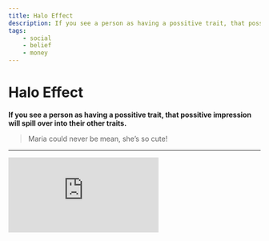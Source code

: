 ```yaml
---
title: Halo Effect
description: If you see a person as having a possitive trait, that possitive impression will spill over into their other traits.
tags: 
    - social
    - belief
    - money
---
```


# Halo Effect

**If you see a person as having a possitive trait, that possitive impression will spill over into their other traits.**

> Maria could never be mean, she’s so cute!

---

<iframe class="w-full aspect-video" src="https://www.youtube.com/embed/kpjeMaOirvg" title="YouTube video player" frameborder="0" allow="accelerometer; autoplay; clipboard-write; encrypted-media; gyroscope; picture-in-picture" allowfullscreen></iframe>